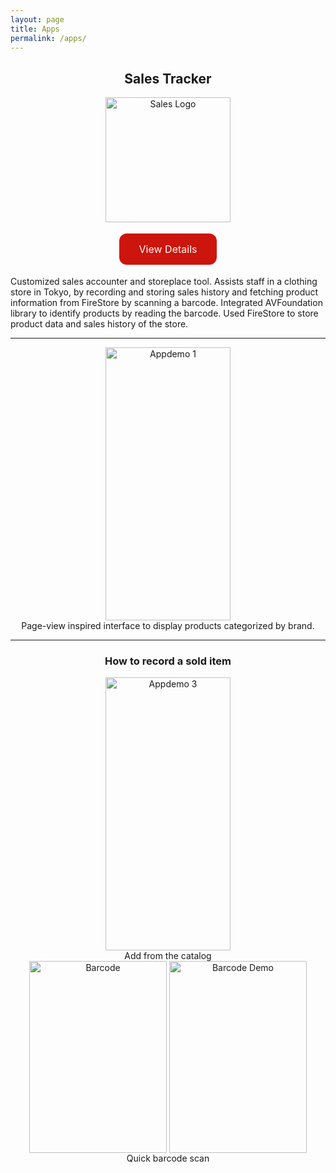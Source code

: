 ```yaml
---
layout: page
title: Apps
permalink: /apps/
---
```


<h2 align="center">Sales Tracker</h2>

<p align="center">
<a href="https://mikio1998.github.io/"> <!-- put app landing page here-->
<img src="{{ site.baseurl }}/images/mikionakataface.jpg" alt="Sales Logo" width="200" height="200"/>
</a>
</p>

<p align="center">
<a href="https://mikio1998.github.io/" class="button">View Details</a> <!-- and here -->
</p>

Customized sales accounter and storeplace tool. 
Assists staff in a clothing store in Tokyo, by recording and storing sales history and fetching product information from FireStore by scanning a barcode.
Integrated AVFoundation library to identify products by reading the barcode.
Used FireStore to store product data and sales history of the store.

<hr>

<div align="center">
<img src="{{ site.baseurl }}/images/appdemo1.gif" alt="Appdemo 1" width="200" height="437"/>
<br>
Page-view inspired interface to display products categorized by brand. 
</div>

<hr>

<div align="center">
<h3>How to record a sold item</h3>  
<img src="{{ site.baseurl }}/images/appdemo3.gif" alt="Appdemo 3" width="200" height="437"/>
<br>
Add from the catalog
</div>

<div align="center">
<img src="{{ site.baseurl }}/images/barcode.jpg" alt="Barcode" width="220" height="307" align="center"/>
<img src="{{ site.baseurl }}/images/barcodedemo.jpg" alt="Barcode Demo" width="220" height="307" align="center"/>
<br>
Quick barcode scan
</div>






<style>
.button {
  background-color: #cc150c;
  border: none;
  color: white;
  padding: 15px 32px;
  text-align: center;
  text-decoration: none;
  display: inline-block;
  font-size: 16px;
  margin: 4px 2px;
  cursor: pointer;
  border-radius: 12px;
}
.button:hover {
  color: black;
}
</style>


